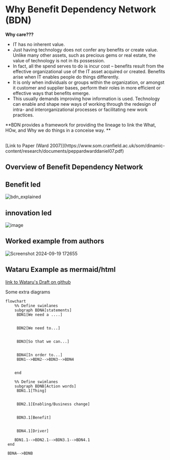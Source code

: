 # Why Benefit Dependency Network (BDN)
**Why care???**
<br>
- IT has no inherent value. 
- Just having technology does not confer any benefits or create value. Unlike many other assets, such as precious gems or real estate, the value of technology is not in its possession. 
- In fact, all the spend serves to do is incur cost – benefits result from the effective organizational use of the IT asset acquired or created. Benefits arise when IT enables people do things differently. 
- It is only when individuals or groups within the organization, or amongst it customer and supplier bases, perform their roles in more efficient or effective ways that benefits emerge.
- This usually demands improving how information is used. Technology can enable and shape new ways of working through the redesign of intra- and interorganizational processes or facilitating new work practices. 

**BDN provides a framework for providing the lineage to link the What, HOw, and Why we do things in a conceise way.  **

<br>
[Link to Paper (Ward 2007)](https://www.som.cranfield.ac.uk/som/dinamic-content/research/documents/peppardwarddaniel07.pdf)

<br>

**Overview of Benefit Dependency Network**
<br>
---

**Benefit led**
<br>
---
![bdn_explained](https://github.com/user-attachments/assets/fc981acb-1a2b-4e63-9f3c-2084bfc98a1e)

**innovation led**
<br>
---
![image](https://github.com/user-attachments/assets/c582fa36-f2d7-4e9b-a6b8-ab501de42803)


**Worked example from authors**
<br>
---
![Screenshot 2024-09-19 172655](https://github.com/user-attachments/assets/d3ef433c-fece-413f-a2c3-cec95aa37f65)

**Wataru Example as mermaid/html**
<br>
---
[link to Wataru's Draft on github](https://wutansmash.github.io/bdn)




Some extra diagrams
```mermaid
flowchart 
    %% Define swimlanes
    subgraph BDNA[statements]
     BDN1[We need a ....]
    

     BDN2[We need to...]
    

     BDN3[So that we can...]
    

     BDN4[In order to...]
     BDN1-->BDN2-->BDN3-->BDN4


    end

    %% Define swimlanes
    subgraph BDNB[Action words]
     BDN1.1[Thing]
    

     BDN2.1[Enabling/Business change]
    

     BDN3.1[Benefit]
    

     BDN4.1[Driver]
    
    BDN1.1-->BDN2.1-->BDN3.1-->BDN4.1
 end

 BDNA-->BDNB
```
